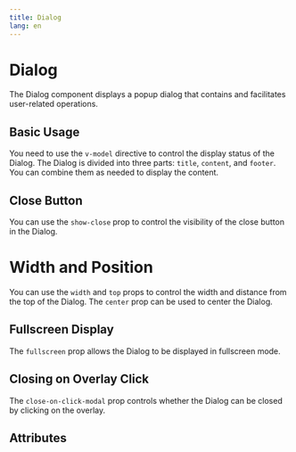 ```yaml
---
title: Dialog
lang: en
---
```


<script setup lang="ts">
  import props from "../../../example/dialog/description/en-props.ts";
  import slots from "../../../example/dialog/description/en-slots.ts";
</script>

# Dialog

The Dialog component displays a popup dialog that contains and facilitates user-related operations.

## Basic Usage

You need to use the ```v-model``` directive to control the display status of the Dialog. The Dialog is divided into three parts: ```title```, ```content```, and ```footer```. You can combine them as needed to display the content.

<demo src="../../../example/dialog/base.vue" />

## Close Button

You can use the  ```show-close``` prop to control the visibility of the close button in the Dialog.

<demo src="../../../example/dialog/close.vue" />


# Width and Position

 You can use the ```width``` and ```top``` props to control the width and distance from the top of the Dialog. The ```center``` prop can be used to center the Dialog.

<demo src="../../../example/dialog/size-positon.vue" />




##  Fullscreen Display

The ```fullscreen``` prop allows the Dialog to be displayed in fullscreen mode.
<demo src="../../../example/dialog/fullscreen.vue" />

## Closing on Overlay Click

The ```close-on-click-modal``` prop controls whether the Dialog can be closed by clicking on the overlay.

<demo src="../../../example/dialog/modal.vue" />

## Attributes

<data-table type="props" lang="en" :data="props" />
